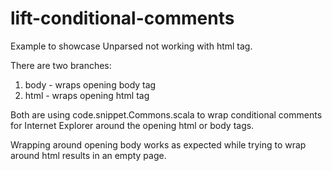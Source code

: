 lift-conditional-comments
===============

Example to showcase Unparsed not working with html tag.

There are two branches:

1. body - wraps opening body tag
2. html - wraps opening html tag

Both are using code.snippet.Commons.scala to wrap conditional comments for Internet Explorer around the opening html or body tags.

Wrapping around opening body works as expected while trying to wrap around html results in an empty page.
